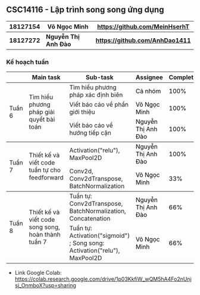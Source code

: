 ## CSC14116 - Lập trình song song ứng dụng


|**18127154**|**Võ Ngọc Minh**| **https://github.com/MeinHserhT** |
|---|---|---|
|**18127272**|**Nguyễn Thị Anh Đào**| **https://github.com/AnhDao1411** |

### Kế hoạch tuần
<table class="tg">
<thead>
  <tr>
    <th class="tg-0pky"></th>
    <th class="tg-rk9a">Main task</th>
    <th class="tg-rk9a">Sub-task</th>
    <th class="tg-rk9a">Assignee</th>
    <th class="tg-rk9a">Completion</th>
  </tr>
</thead>
<tbody>
  <tr>
    <td class="tg-9hil" rowspan="3">Tuần 6</td>
    <td class="tg-9wq8" rowspan="3">Tìm hiểu phương pháp giải quyểt bài toán</td>
    <td class="tg-0pky">Tìm hiểu phương pháp xác định biên</td>
    <td class="tg-kgv7"><span style="color:#000">Cả nhóm</span></td>
    <td class="tg-kgv7"><span style="color:#000">100%</span></td>
  </tr>
  <tr>
    <td class="tg-0pky">Viết báo cáo về phần giới thiệu</td>
    <td class="tg-kgv7"><span style="color:#000">Võ Ngọc Minh</span></td>
    <td class="tg-kgv7"><span style="color:#000">100%</span></td>
  </tr>
  <tr>
    <td class="tg-0pky">Viết báo cáo về hướng tiếp cận</td>
    <td class="tg-kgv7"><span style="color:#000">Nguyễn Thị Anh Đào</span></td>
    <td class="tg-kgv7"><span style="color:#000">100%</span></td>
  </tr>
</tbody>
<tbody>
  <tr>
    <td class="tg-9hil" rowspan="2">Tuần 7</td>
    <td class="tg-9wq8" rowspan="2">Thiết kế và viết code tuần tự cho feedforward</td>
    <td class="tg-0pky">Activation("relu"), MaxPool2D</td>
    <td class="tg-kgv7"><span style="color:#000">Nguyễn Thị Anh Đào</span></td>
    <td class="tg-kgv7"><span style="color:#000">100%</span></td>
  </tr>
  <tr>
    <td class="tg-0pky">Conv2d, Conv2dTranspose, BatchNormalization</td>
    <td class="tg-kgv7"><span style="color:#000">Võ Ngọc Minh</span></td>
    <td class="tg-kgv7"><span style="color:#000">33%</span></td>
  </tr>
</tbody>
<tbody>
  <tr>
    <td class="tg-9hil" rowspan="2">Tuần 8</td>
    <td class="tg-9wq8" rowspan="2">Thiết kế và viết code song song, hoàn thành tuần 7</td>
    <td class="tg-0pky">Tuần tự: Conv2dTranspose, BatchNormalization, Concatenation</td>
    <td class="tg-kgv7"><span style="color:#000">Nguyễn Thị Anh Đào</span></td>
    <td class="tg-kgv7"><span style="color:#000">66%</span></td>
  </tr>
  <tr>
    <td class="tg-0pky">Tuần tự: Activation("sigmoid") ; Song song: Activation("relu"), MaxPool2D</td>
    <td class="tg-kgv7"><span style="color:#000">Võ Ngọc Minh</span></td>
    <td class="tg-kgv7"><span style="color:#000">66%</span></td>
  </tr>
</tbody>
</table>

- Link Google Colab: https://colab.research.google.com/drive/1p03KkfiW_wQM5hA4Fo2nUnjsj_OnmboX?usp=sharing
